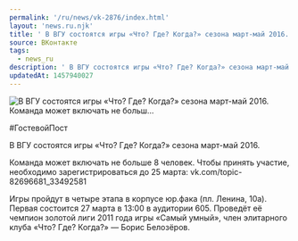 ```yaml
---
permalink: '/ru/news/vk-2876/index.html'
layout: 'news.ru.njk'
title: ' В ВГУ состоятся игры «Что? Где? Когда?» сезона март-май 2016.  Команда может включать не больш…'
source: ВКонтакте
tags:
  - news_ru
description: ' В ВГУ состоятся игры «Что? Где? Когда?» сезона март-май 2016.  Команда может включать не больш…'
updatedAt: 1457940027
---
```

![ В ВГУ состоятся игры «Что? Где? Когда?» сезона март-май 2016.  Команда может включать не больш…](https://sun9-71.userapi.com/impf/c623231/v623231282/10caf/jKUJs4zW4jU.jpg?size=1280x720&quality=96&sign=130c0f3a26c4401c9c4b3b57fd30d2f6&c_uniq_tag=rHm-yIVhWbJyJjKI5X3emdg6-Orl1oYE0o9OLrLe-I8&type=album)

#ГостевойПост

В ВГУ состоятся игры «Что? Где? Когда?» сезона март-май 2016.

Команда может включать не больше 8 человек. Чтобы принять участие, необходимо зарегистрироваться до 25 марта: vk.com/topic-82696681_33492581

Игры пройдут в четыре этапа в корпусе юр.фака (пл. Ленина, 10а). Первая состоится 27 марта в 13:00 в аудитории 605. Проведёт её чемпион золотой лиги 2011 года игры «Самый умный», член элитарного клуба «Что? Где? Когда?» — Борис Белозёров.

